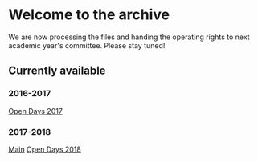 # Welcome to the archive

We are now processing the files and handing the operating rights to next academic year's committee. Please stay tuned!

## Currently available
### 2016-2017
[Open Days 2017](./2016-2017/od)

### 2017-2018
[Main](./2017-2018/)
[Open Days 2018](./2017-2018/opendays)